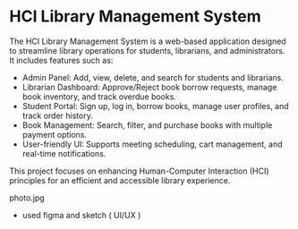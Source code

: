 # HCI Library Management System

The HCI Library Management System is a web-based application designed to streamline library operations for students, librarians, and administrators. It includes features such as:
- Admin Panel: Add, view, delete, and search for students and librarians.
- Librarian Dashboard: Approve/Reject book borrow requests, manage book inventory, and track overdue books.
- Student Portal: Sign up, log in, borrow books, manage user profiles, and track order history.
- Book Management: Search, filter, and purchase books with multiple payment options.
- User-friendly UI: Supports meeting scheduling, cart management, and real-time notifications.
  
This project focuses on enhancing Human-Computer Interaction (HCI) principles for an efficient and accessible library experience.

photo.jpg

-  used figma and sketch ( UI/UX )
